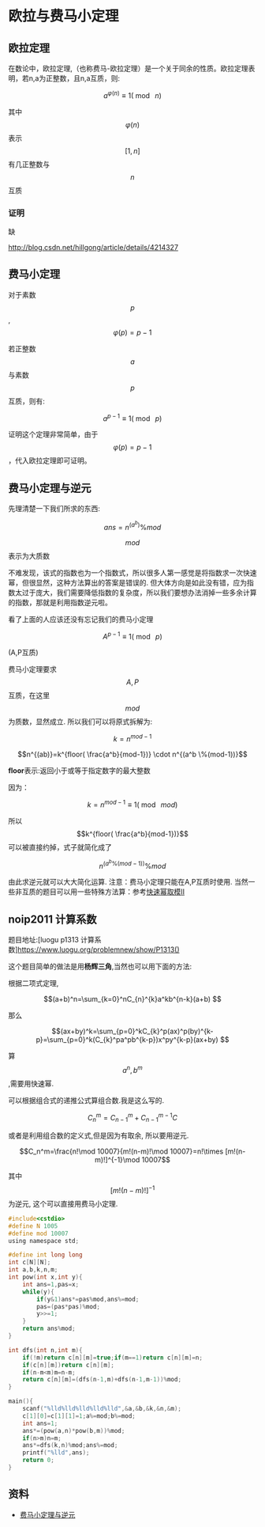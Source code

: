 # 欧拉与费马小定理

## 欧拉定理

在数论中，欧拉定理,（也称费马-欧拉定理）是一个关于同余的性质。欧拉定理表明，若n,a为正整数，且n,a互质，则:

```math
a^{\varphi(n)} \equiv 1(\bmod\ n)
```

其中$$\varphi(n)$$表示$$[1,n]$$有几正整数与$$n$$互质

### 证明

缺

http://blog.csdn.net/hillgong/article/details/4214327

## 费马小定理

对于素数$$p$$,$$\varphi(p)=p-1$$

若正整数$$a$$与素数$$p$$互质，则有:

```math
a^{p-1} \equiv 1(\bmod\ p)
```

证明这个定理非常简单，由于$$\varphi(p)=p-1$$，代入欧拉定理即可证明。


## 费马小定理与逆元

先理清楚一下我们所求的东西: 

```math
ans=n^{(a^b)} \% mod
```
$$mod$$表示为大质数

不难发现，该式的指数也为一个指数式，所以很多人第一感觉是将指数求一次快速幂，但很显然，这种方法算出的答案是错误的. 
但大体方向是如此没有错，应为指数太过于庞大，我们需要降低指数的复杂度，所以我们要想办法消掉一些多余计算的指数，那就是利用指数逆元啦。 

看了上面的人应该还没有忘记我们的费马小定理 

```math
A^{p-1} \equiv 1(\bmod\  p)
```
(A,P互质)

费马小定理要求$$A,P$$互质，在这里$$mod$$为质数，显然成立. 
所以我们可以将原式拆解为: 

```math
k=n^{mod-1}
```

```math
n^{(ab)}=k^{floor( \frac{a^b}{mod-1})}  \cdot n^{(a^b \%(mod-1))}
```
**floor**表示:返回小于或等于指定数字的最大整数

因为： 
```math
k=n^{mod-1} \equiv 1(\bmod\ mod)
```

所以 $$k^{floor( \frac{a^b}{mod-1})}$$可以被直接约掉，式子就简化成了 

```math
n^{(a^b \% (mod-1))} \% mod
```

由此求逆元就可以大大简化运算. 
注意：费马小定理只能在A,P互质时使用.
当然一些非互质的题目可以用一些特殊方法算：参考[快速幂取模II](https://www.luogu.org/problemnew/show/U14147)




## noip2011 计算系数

题目地址:[luogu p1313 计算系数]https://www.luogu.org/problemnew/show/P1313()

这个题目简单的做法是用**杨辉三角**,当然也可以用下面的方法:

根据二项式定理,

```math
(a+b)^n=\sum_{k=0}^nC_{n}^{k}a^kb^{n-k}(a+b) 
```
 
那么

```math
(ax+by)^k=\sum_{p=0}^kC_{k}^p(ax)^p(by)^{k-p}=\sum_{p=0}^k(C_{k}^pa^pb^{k-p})x^py^{k-p}(ax+by) 
```
算 $$a^n,b^m$$,需要用快速幂.

可以根据组合式的递推公式算组合数.我是这么写的.

```math
C_n^m=C_{n-1}^m+C_{n-1}^{m-1}C 
```

或者是利用组合数的定义式,但是因为有取余, 所以要用逆元.

```math
C_n^m=\frac{n!\mod 10007}{m!(n-m)!\mod 10007}=n!\times [m!(n-m)!]^{-1}\mod 10007
```

其中 $$[m!(n-m)!]^{-1}$$ 为逆元, 这个可以直接用费马小定理.

```c
#include<cstdio>
#define N 1005
#define mod 10007
using namespace std;

#define int long long
int c[N][N];
int a,b,k,n,m;
int pow(int x,int y){
    int ans=1,pas=x;
    while(y){
        if(y&1)ans*=pas%mod,ans%=mod;
        pas=(pas*pas)%mod;
        y>>=1;
    }
    return ans%mod;
}

int dfs(int n,int m){
    if(!m)return c[n][m]=true;if(m==1)return c[n][m]=n;
    if(c[n][m])return c[n][m];
    if(n-m<m)m=n-m;
    return c[n][m]=(dfs(n-1,m)+dfs(n-1,m-1))%mod;
}

main(){
    scanf("%lld%lld%lld%lld%lld",&a,&b,&k,&n,&m);
    c[1][0]=c[1][1]=1;a%=mod;b%=mod;
    int ans=1;
    ans*=(pow(a,n)*pow(b,m))%mod;
    if(n>m)n=m;
    ans*=dfs(k,n)%mod;ans%=mod;
    printf("%lld",ans);
    return 0;
}
```

## 资料

 - [费马小定理与逆元](https://blog.csdn.net/qq_35703773/article/details/78428127?readlog)

